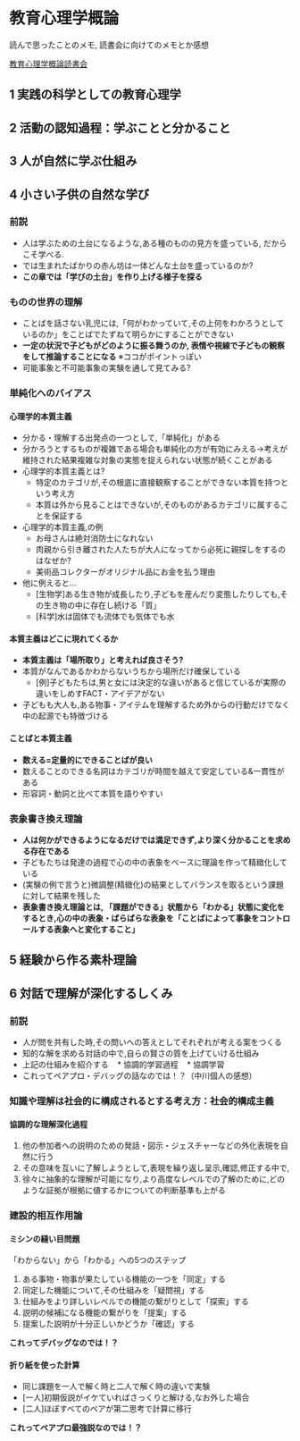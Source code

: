 # 教育心理学概論

読んで思ったことのメモ, 読書会に向けてのメモとか感想

[教育心理学概論読書会](https://educational-psychology.connpass.com/)

## 1 実践の科学としての教育心理学

## 2 活動の認知過程：学ぶことと分かること

## 3 人が自然に学ぶ仕組み

## 4 小さい子供の自然な学び

### 前説

* 人は学ぶための土台になるような,ある種のものの見方を盛っている, だからこそ学べる.
* では生まれたばかりの赤ん坊は一体どんな土台を盛っているのか?
* **この章では「学びの土台」を作り上げる様子を探る**

### ものの世界の理解

* ことばを話さない乳児には,「何がわかっていて,その上何をわかろうとしているのか」をことばでたずねて明らかにすることができない
* **一定の状況で子どもがどのように振る舞うのか, 表情や視線で子どもの観察をして推論することになる** ※ココがポイントっぽい
* 可能事象と不可能事象の実験を通して見てみる?

### 単純化へのバイアス

#### 心理学的本質主義

* 分かる・理解する出発点の一つとして,「単純化」がある
* 分かろうとするものが複雑である場合も単純化の方が有効にみえる→考えが維持された結果複雑な対象の実態を捉えられない状態が続くことがある
* 心理学的本質主義とは?
    * 特定のカテゴリが,その根底に直接観察することができない本質を持つという考え方
    * 本質は外から見ることはできないが,そのものがあるカテゴリに属することを保証する
* 心理学的本質主義,の例    
    * お母さんは絶対消防士になれない
    * 肉親から引き離された人たちが大人になってから必死に親探しをするのはなぜか?
    * 美術品コレクターがオリジナル品にお金を払う理由
* 他に例えると...
    * [生物学]ある生き物が成長したり,子どもを産んだり変態したりしても,その生き物の中に存在し続ける「質」
    * [科学]水は固体でも流体でも気体でも水

#### 本質主義はどこに現れてくるか

* **本質主義は「場所取り」と考えれば良さそう?**
* 本質がなんであるかわからないうちから場所だけ確保している
    * [例]子どもたちは,男と女には決定的な違いがあると信じているが実際の違いをしめすFACT・アイデアがない
* 子どもも大人も,ある物事・アイテムを理解するため外からの行動だけでなく中の起源でも特徴づける

#### ことばと本質主義

* **数える=定量的にできることばが良い**
* 数えることのできる名詞はカテゴリが時間を越えて安定している&一貫性がある
* 形容詞・動詞と比べて本質を語りやすい
  
### 表象書き換え理論

* **人は何かができるようになるだけでは満足できず,より深く分かることを求める存在である**
* 子どもたちは発達の過程で心の中の表象をベースに理論を作って精緻化している
* (実験の例で言うと)微調整(精緻化)の結果としてバランスを取るという課題に対して結果を残した
* **表象書き換え理論とは, 「課題ができる」状態から「わかる」状態に変化をするとき,心の中の表象・ばらばらな表象を「ことばによって事象をコントロールする表象へと変化すること」**

## 5 経験から作る素朴理論

## 6 対話で理解が深化するしくみ

### 前説

* 人が問を共有した時,その問いへの答えとしてそれぞれが考える案をつくる
* 知的な解を求める対話の中で,自らの賢さの質を上げていける仕組み
* 上記の仕組みを紹介する
    * 協調的学習過程
    * 協調学習
* これってペアプロ・デバッグの話なのでは！？（中川個人の感想）

### 知識や理解は社会的に構成されるとする考え方：社会的構成主義

#### 協調的な理解深化過程

1. 他の参加者への説明のための発話・図示・ジェスチャーなどの外化表現を自然に行う
1. その意味を互いに了解しようとして,表現を繰り返し呈示,確認,修正する中で,
1. 徐々に抽象的な理解が可能になり,より高度なレベルでの了解のために,どのような証拠が根拠に値するかについての判断基準も上がる

### 建設的相互作用論

#### ミシンの縫い目問題

「わからない」から「わかる」への5つのステップ

1. ある事物・物事が果たしている機能の一つを「同定」する
1. 同定した機能について,その仕組みを「疑問視」する
1. 仕組みをより詳しいレベルでの機能の繋がりとして「探索」する
1. 説明の候補になる機能の繋がりを「提案」する
1. 提案した説明が十分正しいかどうか「確認」する

**これってデバッグなのでは！？**

#### 折り紙を使った計算

* 同じ課題を一人で解く時と二人で解く時の違いで実験
* [一人]初期仮説がイケていればさっくりと解ける,なお外した場合
* [二人]ほぼすべてのペアが第二思考で計算に移行

**これってペアプロ最強説なのでは！？**
  
  
